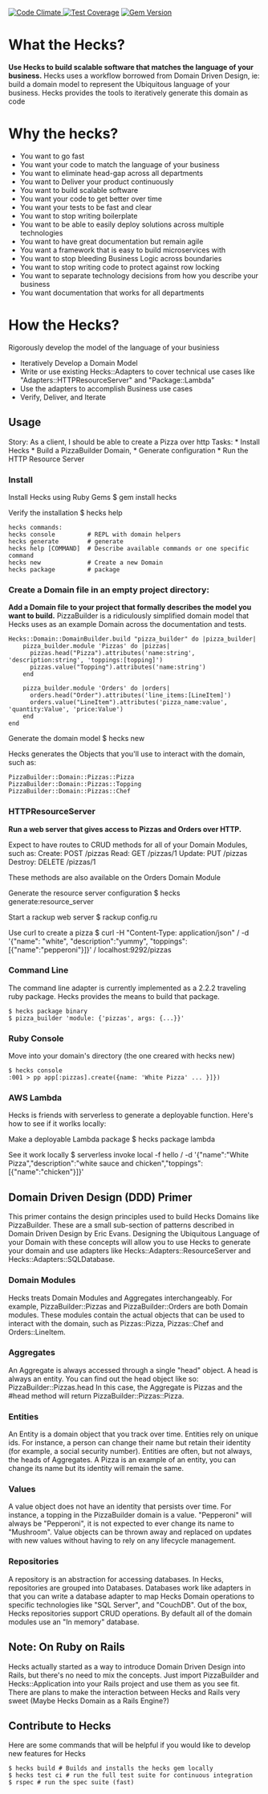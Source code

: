[![Code Climate](https://codeclimate.com/github/chrisyoung/hecks/badges/gpa.svg)](https://codeclimate.com/github/chrisyoung/hecks)[ ![Test Coverage](https://codeclimate.com/github/chrisyoung/hecks/badges/coverage.svg)](https://codeclimate.com/github/chrisyoung/hecks/coverage) [![Gem Version](https://badge.fury.io/rb/hecks.svg)](https://badge.fury.io/rb/hecks)

# What the Hecks?
**Use Hecks to build scalable software that matches the language of your
business.**
Hecks uses a workflow borrowed from Domain Driven Design, ie: build a domain
model to represent the Ubiquitous language of your business.  Hecks provides the
tools to iteratively generate this domain as code

# Why the hecks?
* You want to go fast
* You want your code to match the language of your business
* You want to eliminate head-gap across all departments
* You want to Deliver your product continuously
* You want to build scalable software
* You want your code to get better over time
* You want your tests to be fast and clear
* You want to stop writing boilerplate
* You want to be able to easily deploy solutions across multiple technologies
* You want to have great documentation but remain agile
* You want a framework that is easy to build microservices with
* You want to stop bleeding Business Logic across boundaries
* You want to stop writing code to protect against row locking
* You want to separate technology decisions from how you describe your business
* You want documentation that works for all departments

# How the Hecks?
Rigorously develop the model of the language of your businiess
* Iteratively Develop a Domain Model
* Write or use existing Hecks::Adapters to cover technical use cases like
"Adapters::HTTPResourceServer" and "Package::Lambda"
* Use the adapters to accomplish Business use cases
* Verify, Deliver, and Iterate

## Usage
Story: As a client, I should be able to create a Pizza over http
Tasks:
	* Install Hecks
	* Build a PizzaBuilder Domain,
	* Generate configuration
	* Run the HTTP Resource Server

### Install
Install Hecks using Ruby Gems
	$ gem install hecks

Verify the installation
	$ hecks help

	hecks commands:
	hecks console         # REPL with domain helpers
	hecks generate        # generate
	hecks help [COMMAND]  # Describe available commands or one specific command
	hecks new             # Create a new Domain
	hecks package         # package

### Create a Domain file in an empty project directory:
**Add a Domain file to your project that formally describes the model you want
to build.**
PizzaBuilder is a ridiculously simplified domain model that Hecks uses as an
example Domain across the documentation and tests.

	Hecks::Domain::DomainBuilder.build "pizza_builder" do |pizza_builder|
		pizza_builder.module 'Pizzas' do |pizzas|
		  pizzas.head("Pizza").attributes('name:string', 'description:string', 'toppings:[topping]')
		  pizzas.value("Topping").attributes('name:string')
		end

		pizza_builder.module 'Orders' do |orders|
		  orders.head("Order").attributes('line_items:[LineItem]')
		  orders.value("LineItem").attributes('pizza_name:value', 'quantity:Value', 'price:Value')
		end
	end

Generate the domain model
	$ hecks new

Hecks generates the Objects that you'll use to interact with the domain, such
as:

	PizzaBuilder::Domain::Pizzas::Pizza
	PizzaBuilder::Domain::Pizzas::Topping
	PizzaBuilder::Domain::Pizzas::Chef

### HTTPResourceServer
**Run a web server that gives access to Pizzas and Orders over HTTP.**

Expect to have routes to CRUD methods for all of your Domain Modules, such as:
	Create: POST /pizzas
	Read: GET /pizzas/1
	Update: PUT /pizzas
	Destroy: DELETE /pizzas/1

These methods are also available on the Orders Domain Module

Generate the resource server configuration
	$ hecks generate:resource_server

Start a rackup web server
	$ rackup config.ru

Use curl to create a pizza
	$ curl -H "Content-Type: application/json" /
				 -d '{"name": "white", "description":"yummy", "toppings": [{"name":"pepperoni"}]}' /
				 localhost:9292/pizzas

### Command Line
The command line adapter is currently implemented as a 2.2.2 traveling ruby
package.  Hecks provides the means to build that package.

	$ hecks package binary
	$ pizza_builder 'module: {'pizzas', args: {...}}'

### Ruby Console
Move into your domain's directory (the one creared with hecks new)

	$ hecks console
	:001 > pp app[:pizzas].create({name: 'White Pizza' ... }]})

### AWS Lambda
Hecks is friends with serverless to generate a deployable function.  Here's how
to see if it worlks locally:

Make a deployable Lambda package
	$ hecks package lambda

See it work locally
	$ serverless invoke local -f hello /
		-d '{"name":"White Pizza","description":"white sauce and chicken","toppings":[{"name":"chicken"}]}'

## Domain Driven Design (DDD) Primer
This primer contains the design principles used to build Hecks Domains
like PizzaBuilder.  These are a small sub-section of patterns described in Domain Driven Design by Eric Evans.  Designing the Ubiquitous Language of your Domain with these concepts will allow you to use Hecks to generate your domain and use adapters like Hecks::Adapters::ResourceServer and Hecks::Adapters::SQLDatabase.

### Domain Modules
Hecks treats Domain Modules and Aggregates interchangeably.  For example, PizzaBuilder::Pizzas and PizzaBuilder::Orders are both Domain modules.  These modules contain the actual objects that can be used to interact with the domain, such as Pizzas::Pizza, Pizzas::Chef and Orders::LineItem.

### Aggregates
An Aggregate is always accessed through a single "head" object.  A head is always an entity.  You can find out the head object like so:
	PizzaBuilder::Pizzas.head
In this case, the Aggregate is Pizzas and the #head method will return PizzaBuilder::Pizzas::Pizza.

### Entities
An Entity is a domain object that you track over time.  Entities rely on unique ids.  For instance, a person can change their name but retain their identity (for example, a social security number). Entities are often, but not always, the heads of Aggregates.  A Pizza is an example of an entity, you can change its name but its identity will remain the same.

### Values
A value object does not have an identity that persists over time.  For instance, a topping in the PizzaBuilder domain is a value.  "Pepperoni" will always be "Pepperoni", it is not expected to ever change its name to "Mushroom".  Value objects can be thrown away and replaced on updates with new values without having to rely on any lifecycle management.

### Repositories
A repository is an abstraction for accessing databases.  In Hecks, repositories are grouped into Databases.  Databases work like adapters in that you can write a database adapter to map Hecks Domain operations to specific technologies like "SQL Server", and "CouchDB".  Out of the box, Hecks repositories support CRUD operations.  By default all of the domain modules use an "In memory" database.

## Note: On Ruby on Rails
Hecks actually started as a way to introduce Domain Driven Design into Rails,
but there's no need to mix the concepts.  Just import PizzaBuilder and
Hecks::Application into your Rails project and use them as you see fit.  
There are plans to make the interaction between Hecks and Rails very sweet
(Maybe Hecks Domain as a Rails Engine?)

## Contribute to Hecks
Here are some commands that will be helpful if you would like to develop new
features for Hecks

	$ hecks build # Builds and installs the hecks gem locally
	$ hecks test ci # run the full test suite for continuous integration
	$ rspec # run the spec suite (fast)

